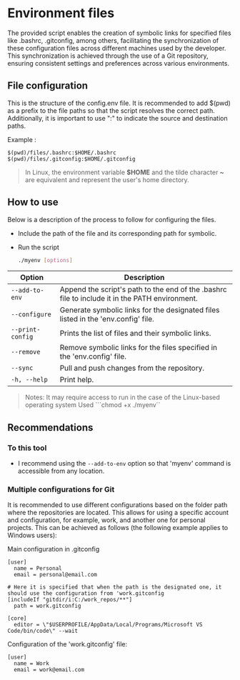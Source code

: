 # Environment files

The provided script enables the creation of symbolic links for specified files like .bashrc, .gitconfig, among others, facilitating the synchronization of these configuration files across different machines used by the developer. This synchronization is achieved through the use of a Git repository, ensuring consistent settings and preferences across various environments.

## File configuration

This is the structure of the config.env file. It is recommended to add $(pwd) as a prefix to the file paths so that the script resolves the correct path. Additionally, it is important to use ":" to indicate the source and destination paths.

  Example :

  ```text
  $(pwd)/files/.bashrc:$HOME/.bashrc
  $(pwd)/files/.gitconfig:$HOME/.gitconfig
  ```

  > In Linux, the environment variable **$HOME** and the tilde character **~** are equivalent and represent the user's home directory.

## How to use

Below is a description of the process to follow for configuring the files.

- Include the path of the file and its corresponding path for symbolic.

- Run the script

  ```bash
  ./myenv [options]
  ```

| Option           | Description                                                                                    |
|------------------|------------------------------------------------------------------------------------------------|
| `--add-to-env`   | Append the script's path to the end of the .bashrc file to include it in the PATH environment. |
| `--configure`    | Generate symbolic links for the designated files listed in the 'env.config' file.              |
| `--print-config` | Prints the list of files and their symbolic links.                                             |
| `--remove`       | Remove symbolic links for the files specified in the 'env.config' file.                        |
| `--sync`         | Pull and push changes from the repository.                                                     |
| `-h, --help`     | Print help.                                                                                    |

> Notes: It may require access to run in the case of the Linux-based operating system
> Used ```chmod +x ./myenv``

## Recommendations

### To this tool

- I recommend using the ```--add-to-env``` option so that 'myenv' command is accessible from any location.

### Multiple configurations for Git

It is recommended to use different configurations based on the folder path where the repositories are located. This allows for using a specific account and configuration, for example, work, and another one for personal projects. This can be achieved as follows (the following example applies to Windows users):

Main configuration in .gitconfig

```.gitconfig
[user]
  name = Personal
  email = personal@email.com

# Here it is specified that when the path is the designated one, it should use the configuration from 'work.gitconfig
[includeIf "gitdir/i:C:/work_repos/**"] 
  path = work.gitconfig

[core]
  editor = \"$USERPROFILE/AppData/Local/Programs/Microsoft VS Code/bin/code\" --wait
```

Configuration of the 'work.gitconfig' file:

```.gitconfig
[user]
  name = Work
  email = work@email.com
```
